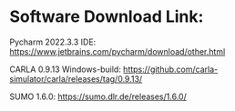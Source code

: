 # Software Download Link:

Pycharm 2022.3.3 IDE: https://www.jetbrains.com/pycharm/download/other.html

CARLA 0.9.13 Windows-build: https://github.com/carla-simulator/carla/releases/tag/0.9.13/

SUMO 1.6.0: https://sumo.dlr.de/releases/1.6.0/

